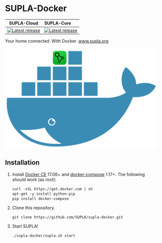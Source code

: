 # SUPLA-Docker
 
| SUPLA-Cloud        | SUPLA-Core           |
| ------------- |:-------------|
| [![Latest release](https://img.shields.io/github/release/SUPLA/supla-cloud.svg)](https://github.com/SUPLA/supla-cloud/releases/latest) | [![Latest release](https://img.shields.io/github/release/SUPLA/supla-core.svg)](https://github.com/SUPLA/supla-core/releases/latest) |

Your home connected. With Docker. www.supla.org

![SUPLA-Docker](./supla-docker.png)

## Installation

1. Install [Docker CE](https://docs.docker.com/engine/installation/) 17.06+ 
   and [docker-compose](https://docs.docker.com/compose/install/) 1.17+.
   The following _should_ work (as root):
   ```
   curl -sSL https://get.docker.com | sh
   apt-get -y install python-pip
   pip install docker-compose
   ```
1. Clone this repository.
   ```
   git clone https://github.com/SUPLA/supla-docker.git
   ```
1. Start SUPLA!
   ```
   ./supla-docker/supla.sh start
   ```
